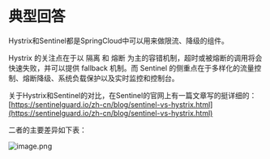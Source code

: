 # 典型回答

Hystrix和Sentinel都是SpringCloud中可以用来做限流、降级的组件。

Hystrix 的关注点在于以 隔离 和 熔断 为主的容错机制，超时或被熔断的调用将会快速失败，并可以提供 fallback 机制。而 Sentinel 的侧重点在于多样化的流量控制、熔断降级、系统负载保护以及实时监控和控制台。

关于Hystrix和Sentinel的对比，在Sentinel的官网上有一篇文章写的挺详细的： [https://sentinelguard.io/zh-cn/blog/sentinel-vs-hystrix.html](https://sentinelguard.io/zh-cn/blog/sentinel-vs-hystrix.html) 

二者的主要差异如下表：

![image.png](https://cdn.nlark.com/yuque/0/2023/png/5378072/1683888160298-f5d23fd4-4b47-43a8-a6ad-911bff7b1d4e.png#averageHue=%23f1f2f3&clientId=u7556d512-886b-4&from=paste&height=1116&id=u5e750409&originHeight=1116&originWidth=1542&originalType=binary&ratio=1&rotation=0&showTitle=false&size=207613&status=done&style=none&taskId=ubbb14af3-a33e-43b4-89a8-a0755aa1998&title=&width=1542)
